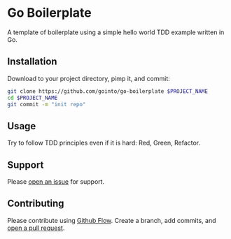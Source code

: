 # Go Boilerplate

A template of boilerplate using a simple hello world TDD example written in Go.

## Installation

Download to your project directory, pimp it, and commit:

```sh
git clone https://github.com/gointo/go-boilerplate $PROJECT_NAME
cd $PROJECT_NAME
git commit -m "init repo"
```

## Usage

Try to follow TDD principles even if it is hard: Red, Green, Refactor.

## Support

Please [open an issue](https://github.com/mvaude/go-boilerplate/issues/new) for support.

## Contributing

Please contribute using [Github Flow](https://guides.github.com/introduction/flow/). Create a branch, add commits, and [open a pull request](https://github.com/mvaude/go-boilerplate/compare/).
